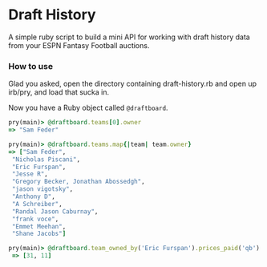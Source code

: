 Draft History
=============

A simple ruby script to build a mini API for working with draft history data from your ESPN Fantasy Football auctions.

### How to use

Glad you asked, open the directory containing draft-history.rb and open up irb/pry, and load that sucka in.

Now you have a Ruby object called `@draftboard`.

```ruby
pry(main)> @draftboard.teams[0].owner
=> "Sam Feder"

pry(main)> @draftboard.teams.map{|team| team.owner}
=> ["Sam Feder",
 "Nicholas Piscani",
 "Eric Furspan",
 "Jesse R",
 "Gregory Becker, Jonathan Abossedgh",
 "jason vigotsky",
 "Anthony D",
 "A Schreiber",
 "Randal Jason Caburnay",
 "frank voce",
 "Emmet Meehan",
 "Shane Jacobs"]

pry(main)> @draftboard.team_owned_by('Eric Furspan').prices_paid('qb')
 => [31, 11]
```
